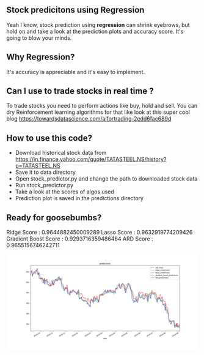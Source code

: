 
## Stock predicitons using Regression

Yeah I know, stock prediction using **regression** can shrink eyebrows, but hold on and take a look at the prediction plots and accuracy score. It's going to blow your minds.

## Why Regression?

It's accuracy is appreciable and it's easy to implement.

## Can I use to trade stocks in real time ?

To trade stocks you need to perform actions like buy, hold and sell. You can dry Reinforcement learning algorithms for that like look at this super cool blog https://towardsdatascience.com/aifortrading-2edd6fac689d

## How to use this code?

- Download historical stock data from https://in.finance.yahoo.com/quote/TATASTEEL.NS/history?p=TATASTEEL.NS
- Save it to data directory
- Open stock_predictor.py and change the path to downloaded stock data
- Run stock_predictor.py
- Take a look at the scores of algos used
- Prediction plot is saved in the predictions directory

## Ready for goosebumbs?

Ridge Score : 0.9644882450009289
Lasso Score : 0.9632919774209426
Gradient Boost Score : 0.9293716359486464
ARD Score : 0.9655156746242711

![alt text](https://github.com/a1rishav/stock_predictor/blob/master/predictions/TATA_STEEL-predictions.png)

